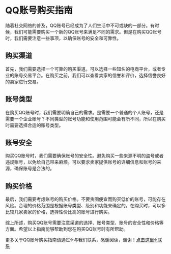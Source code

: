 # QQ账号购买指南

随着社交网络的普及，QQ账号已经成为了人们生活中不可或缺的一部分。有时候，我们可能需要购买一个新的QQ账号来满足不同的需求。但是在购买QQ账号时，我们需要注意一些事项，以确保账号的安全和可靠性。

## 购买渠道

首先，我们需要选择一个可靠的购买渠道。可以选择一些知名的电商平台，或者专业的账号交易平台。在购买之前，我们可以查看卖家的信誉和评价，选择信誉良好的卖家进行交易。

## 账号类型

在购买QQ账号时，我们需要明确自己的需求。是需要一个普通的个人账号，还是需要一个企业账号？不同类型的账号功能和使用范围可能会有所不同，所以在购买时需要选择合适的账号类型。

## 账号安全

购买QQ账号时，我们需要确保账号的安全性。避免购买一些来源不明的盗号或者违规账号，以免给自己带来麻烦。可以要求卖家提供账号的详细信息和账号的来源，确保账号是合法的。

## 购买价格

最后，我们需要考虑账号的购买价格。不要贪图便宜而购买低价的账号，可能存在风险。合理的价格范围是根据账号类型、级别和功能来确定的。在购买时，可以多比较几家卖家的价格，选择性价比高的账号进行购买。

综上所述，购买QQ账号需要注意渠道的选择、账号类型、账号的安全性和价格等方面。希望以上指南能够帮助到您在购买QQ账号时有所帮助。

更多关于QQ账号购买指南请通过✈与我们联系，感谢阅读，谢谢！[点击这里✈联系](https://t.me/LM999bot)